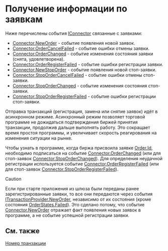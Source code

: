 # Получение информации по заявкам

Ниже перечислены события [IConnector](xref:StockSharp.BusinessEntities.IConnector) связанные с заявками:

- [Connector.NewOrder](xref:StockSharp.Algo.Connector.NewOrder) \- событие появления новой заявок. 
- [Connector.OrderCancelFailed](xref:StockSharp.Algo.Connector.OrderCancelFailed) \- событие ошибки отмены заявки. 
- [Connector.OrderChanged](xref:StockSharp.Algo.Connector.OrderChanged) \- событие изменения состояния заявки (снята, удовлетворена). 
- [Connector.OrderRegisterFailed](xref:StockSharp.Algo.Connector.OrderRegisterFailed) \- событие ошибки регистрации заявки. 
- [Connector.NewStopOrder](xref:StockSharp.Algo.Connector.NewStopOrder) \- событие появления новой стоп\-заявки. 
- [Connector.StopOrderCancelFailed](xref:StockSharp.Algo.Connector.StopOrderCancelFailed) \- событие ошибки отмены стоп\-заявки. 
- [Connector.StopOrderChanged](xref:StockSharp.Algo.Connector.StopOrderChanged) \- событие изменения состояния стоп\-заявки. 
- [Connector.StopOrderRegisterFailed](xref:StockSharp.Algo.Connector.StopOrderRegisterFailed) \- событие ошибки регистрации стоп\-заявки. 

Отправка транзакций (регистрация, замена или снятие заявок) идёт в асинхронном режиме. Асинхронный режим позволяет торговой программе не дожидаться подтверждения биржей принятия транзакции, продолжив дальше выполнять работу. Это сокращает время простоя программы, и увеличивает скорость реагирования на изменения ситуации на рынке. 

Чтобы узнать в программе, когда биржа присвоила заявке [Order.Id](xref:StockSharp.BusinessEntities.Order.Id), необходимо подписаться на событие [Connector.OrderChanged](xref:StockSharp.Algo.Connector.OrderChanged) (или для стоп\-заявок [Connector.StopOrderChanged](xref:StockSharp.Algo.Connector.StopOrderChanged)). Для определения неудачной регистрации используется событие [Connector.OrderRegisterFailed](xref:StockSharp.Algo.Connector.OrderRegisterFailed) (или для стоп\-заявок [Connector.StopOrderRegisterFailed](xref:StockSharp.Algo.Connector.StopOrderRegisterFailed)). 

> [!CAUTION]
> Если при старте приложения из шлюза были переданы ранее зарегистрированные заявки, то все они передаются через события [ITransactionProvider.NewOrder](xref:StockSharp.BusinessEntities.ITransactionProvider.NewOrder), независимо от их состояния (кроме состояния [OrderStates.Failed](xref:StockSharp.Messages.OrderStates.Failed)). Это сделано потому, что событие [Connector.NewOrder](xref:StockSharp.Algo.Connector.NewOrder) отражает факт появления новых заявок в программе, а не событие успешной регистрации заявки. 

## См. также

[Номер транзакции](transaction_number.md)
